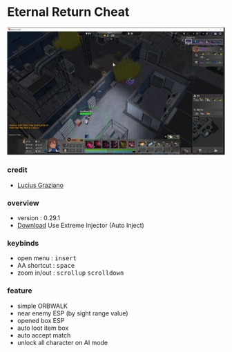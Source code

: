 # Eternal Return Cheat

![ss](ss.png)

### credit

- [Lucius Graziano](https://github.com/LuciusGraziano)



### overview

- version : 0.29.1
- [Download](../../releases) Use Extreme Injector (Auto Inject)

### keybinds

- open menu : <kbd>insert</kbd>
- AA shortcut : <kbd>space</kbd>
- zoom in/out : <kbd>scrollup</kbd> <kbd>scrolldown</kbd>



### feature

- simple ORBWALK
- near enemy ESP (by sight range value)
- opened box ESP
- auto loot item box
- auto accept match
- unlock all character on AI mode